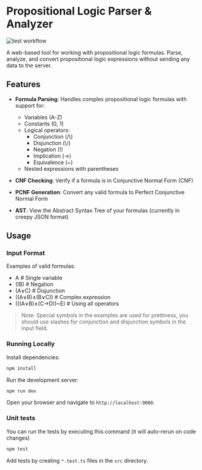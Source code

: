 # Propositional Logic Parser & Analyzer

![test workflow](https://github.com/FallenChromium/s25-core-course-labs/actions/workflows/app_typescript.yaml/badge.svg)

A web-based tool for working with propositional logic formulas. Parse, analyze, and convert propositional logic expressions without sending any data to the server.

## Features

- **Formula Parsing**: Handles complex propositional logic formulas with support for:
  - Variables (A-Z)
  - Constants (0, 1)
  - Logical operators:
    - Conjunction (/\\)
    - Disjunction (\\/)
    - Negation (!)
    - Implication (->)
    - Equivalence (~)
  - Nested expressions with parentheses

- **CNF Checking**: Verify if a formula is in Conjunctive Normal Form (CNF)
- **PCNF Generation**: Convert any valid formula to Perfect Conjunctive Normal Form
- **AST**: View the Abstract Syntax Tree of your formulas (currently in creepy JSON format)

## Usage

### Input Format

Examples of valid formulas:

- A # Single variable
- (!B) # Negation
- (A∨C) # Disjunction
- ((A∨B)∧(B∨C)) # Complex expression
- (((A∨B)∧(C->D))~E) # Using all operators

> Note: Special symbols in the examples are used for prettiness, you should use slashes for conjunction and disjunction symbols in the input field.

### Running Locally

Install dependencies:

```bash
npm install
```

Run the development server:

```bash
npm run dev
```

Open your browser and navigate to `http://localhost:9000`.

### Unit tests

You can run the tests by executing this command (it will auto-rerun on code changes)

```bash
npm test
```

Add tests by creating `*.test.ts` files in the `src` directory.
